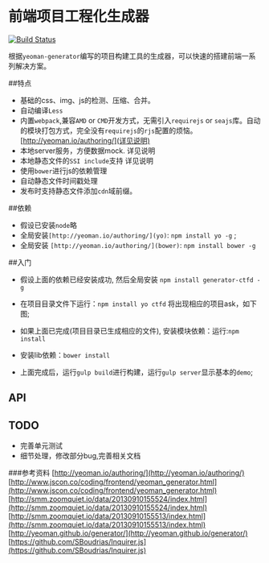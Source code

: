 # 前端项目工程化生成器

 [![Build Status](https://travis-ci.org/stylehuan/generator-ctfd.png)](https://travis-ci.org/stylehuan/generator-ctfd)
 
 根据`yeoman-generator`编写的项目构建工具的生成器，可以快速的搭建前端一系列解决方案。

##特点
 - 基础的css、img、js的检测、压缩、合并。
 - 自动编译`Less`
 - 内置`webpack`,兼容`AMD` or `CMD`开发方式，无需引入`requirejs` or `seajs`库。自动的模块打包方式，完全没有`requirejs`的`rjs`配置的烦恼。[http://yeoman.io/authoring/](详见说明)
 - 本地server服务，方便数据mock. 详见说明
 - 本地静态文件的`SSI include`支持  详见说明
 - 使用`bower`进行js的依赖管理
 - 自动静态文件时间戳处理
 -  发布时支持静态文件添加`cdn`域前缀。
 
 ##依赖
 - 假设已安装`node`略
 - 全局安装`[http://yeoman.io/authoring/](yo)`: `npm install yo -g` ;
 - 全局安装 `[http://yeoman.io/authoring/](bower)`: `npm install bower -g` 
 
##入门

 - 假设上面的依赖已经安装成功, 然后全局安装 `npm install generator-ctfd -g` 
 - 在项目目录文件下运行：`npm install yo ctfd` 将出现相应的项目ask，如下图;

- 如果上面已完成(项目目录已生成相应的文件), 安装模块依赖：运行:`npm install`
- 安装lib依赖：`bower install`
- 上面完成后，运行`gulp build`进行构建，运行`gulp server`显示基本的`demo`;
 
## API


## TODO
- 完善单元测试
- 细节处理，修改部分bug,完善相关文档

###参考资料
[http://yeoman.io/authoring/](http://yeoman.io/authoring/)
[http://www.jscon.co/coding/frontend/yeoman_generator.html](http://www.jscon.co/coding/frontend/yeoman_generator.html)
[http://smm.zoomquiet.io/data/20130910155524/index.html](http://smm.zoomquiet.io/data/20130910155524/index.html)
[http://smm.zoomquiet.io/data/20130910155513/index.html](http://smm.zoomquiet.io/data/20130910155513/index.html)
[http://yeoman.github.io/generator/](http://yeoman.github.io/generator/)
[https://github.com/SBoudrias/Inquirer.js](https://github.com/SBoudrias/Inquirer.js)